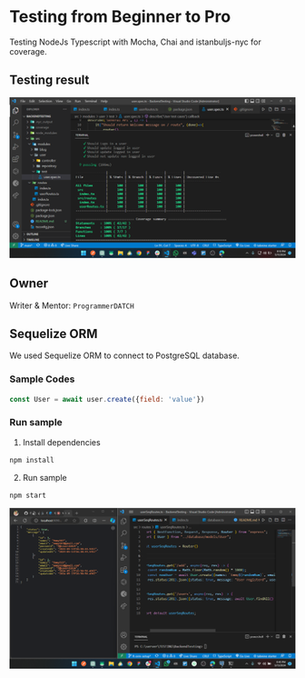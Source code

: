 # Testing from Beginner to Pro

Testing NodeJs Typescript with Mocha, Chai and istanbuljs-nyc for coverage.

## Testing result

![testResults](https://raw.githubusercontent.com/ProgrammerDATCH/images/main/gitReadMe/test1.png)


## Owner
Writer & Mentor: `ProgrammerDATCH`

## Sequelize ORM
We used Sequelize ORM to connect to PostgreSQL database.

### Sample Codes
```javascript
const User = await user.create({field: 'value'})
```

### Run sample

1. Install dependencies
```bash
npm install
```

2. Run sample
```bash
npm start
```

![ORM-img](https://raw.githubusercontent.com/ProgrammerDATCH/images/main/gitReadMe/ORM.png)
